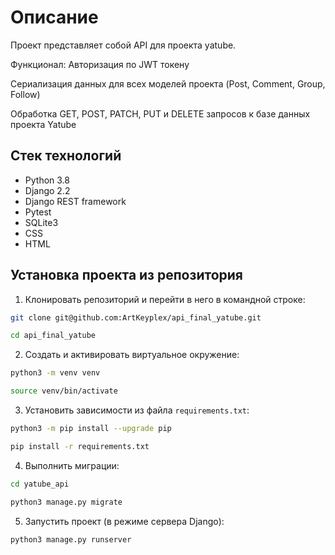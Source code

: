 # Описание
Проект представляет собой API для проекта yatube.

Функционал: Авторизация по JWT токену

Сериализация данных для всех моделей проекта (Post, Comment, Group, Follow)

Обработка GET, POST, PATCH, PUT и DELETE запросов к базе данных проекта Yatube

Стек технологий
----------
* Python 3.8
* Django 2.2
* Django REST framework
* Pytest
* SQLite3
* CSS
* HTML

Установка проекта из репозитория
----------

1. Клонировать репозиторий и перейти в него в командной строке:
```bash
git clone git@github.com:ArtKeyplex/api_final_yatube.git

cd api_final_yatube

```
2. Cоздать и активировать виртуальное окружение:
```bash
python3 -m venv venv

source venv/bin/activate
```
3. Установить зависимости из файла ```requirements.txt```:
```bash
python3 -m pip install --upgrade pip

pip install -r requirements.txt
```
4. Выполнить миграции:
```bash
cd yatube_api

python3 manage.py migrate
```
5. Запустить проект (в режиме сервера Django):
```bash
python3 manage.py runserver
```
